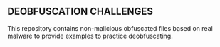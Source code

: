## DEOBFUSCATION CHALLENGES

This repository contains non-malicious obfuscated files based on real malware to provide examples to practice deobfuscating.


